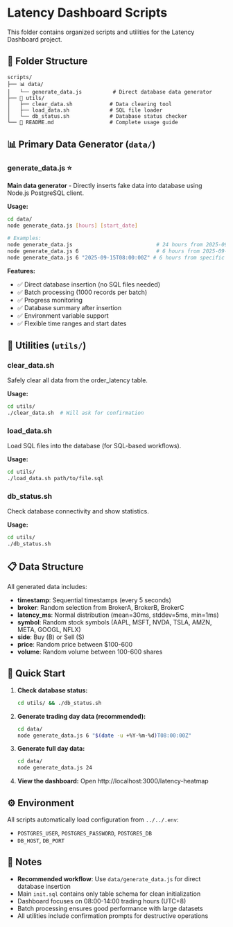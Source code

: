 # Latency Dashboard Scripts

This folder contains organized scripts and utilities for the Latency Dashboard project.

## 📁 Folder Structure

```
scripts/
├── 📊 data/
│   └── generate_data.js          # Direct database data generator
├── 🔧 utils/
│   ├── clear_data.sh            # Data clearing tool
│   ├── load_data.sh             # SQL file loader
│   └── db_status.sh             # Database status checker
└── 📖 README.md                  # Complete usage guide
```

## 📊 Primary Data Generator (`data/`)

### generate_data.js ⭐
**Main data generator** - Directly inserts fake data into database using Node.js PostgreSQL client.

**Usage:**
```bash
cd data/
node generate_data.js [hours] [start_date]

# Examples:
node generate_data.js                           # 24 hours from 2025-09-14
node generate_data.js 6                         # 6 hours from 2025-09-14
node generate_data.js 6 "2025-09-15T08:00:00Z" # 6 hours from specific date
```

**Features:**
- ✅ Direct database insertion (no SQL files needed)
- ✅ Batch processing (1000 records per batch)
- ✅ Progress monitoring
- ✅ Database summary after insertion
- ✅ Environment variable support
- ✅ Flexible time ranges and start dates

## 🔧 Utilities (`utils/`)


### clear_data.sh
Safely clear all data from the order_latency table.

**Usage:**
```bash
cd utils/
./clear_data.sh  # Will ask for confirmation
```

### load_data.sh
Load SQL files into the database (for SQL-based workflows).

**Usage:**
```bash
cd utils/
./load_data.sh path/to/file.sql
```

### db_status.sh
Check database connectivity and show statistics.

**Usage:**
```bash
cd utils/
./db_status.sh
```

## 📋 Data Structure

All generated data includes:
- **timestamp**: Sequential timestamps (every 5 seconds)
- **broker**: Random selection from BrokerA, BrokerB, BrokerC
- **latency_ms**: Normal distribution (mean=30ms, stddev=5ms, min=1ms)
- **symbol**: Random stock symbols (AAPL, MSFT, NVDA, TSLA, AMZN, META, GOOGL, NFLX)
- **side**: Buy (B) or Sell (S)
- **price**: Random price between $100-600
- **volume**: Random volume between 100-600 shares

## 🚀 Quick Start

1. **Check database status:**
   ```bash
   cd utils/ && ./db_status.sh
   ```

2. **Generate trading day data (recommended):**
   ```bash
   cd data/
   node generate_data.js 6 "$(date -u +%Y-%m-%d)T08:00:00Z"
   ```

3. **Generate full day data:**
   ```bash
   cd data/
   node generate_data.js 24
   ```

4. **View the dashboard:**
   Open http://localhost:3000/latency-heatmap

## ⚙️ Environment

All scripts automatically load configuration from `../../.env`:
- `POSTGRES_USER`, `POSTGRES_PASSWORD`, `POSTGRES_DB`
- `DB_HOST`, `DB_PORT`

## 📝 Notes

- **Recommended workflow**: Use `data/generate_data.js` for direct database insertion
- Main `init.sql` contains only table schema for clean initialization
- Dashboard focuses on 08:00-14:00 trading hours (UTC+8)
- Batch processing ensures good performance with large datasets
- All utilities include confirmation prompts for destructive operations